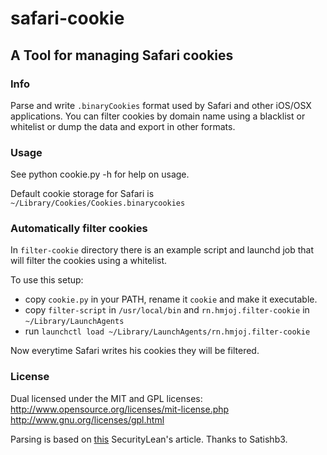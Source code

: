 # safari-cookie
## A Tool for managing Safari cookies

### Info
Parse and write `.binaryCookies` format used by Safari and other iOS/OSX applications.
You can filter cookies by domain name using a blacklist or whitelist or dump the data and export in other formats.

### Usage
See python cookie.py -h for help on usage.

Default cookie storage for Safari is `~/Library/Cookies/Cookies.binarycookies`

### Automatically filter cookies
In `filter-cookie` directory there is an example script and launchd job that will filter the cookies using a whitelist.

To use this setup:
  * copy `cookie.py` in your PATH, rename it `cookie` and make it executable.
  * copy `filter-script` in `/usr/local/bin` and `rn.hmjoj.filter-cookie` in `~/Library/LaunchAgents`
  * run `launchctl load ~/Library/LaunchAgents/rn.hmjoj.filter-cookie`

Now everytime Safari writes his cookies they will be filtered.

### License
Dual licensed under the MIT and GPL licenses:  
http://www.opensource.org/licenses/mit-license.php  
http://www.gnu.org/licenses/gpl.html

Parsing is based on [this](http://www.securitylearn.net/2012/10/27/cookies-binarycookies-reader/) SecurityLean's article.
Thanks to Satishb3.

